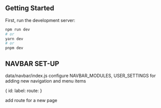 ## Getting Started

First, run the development server:

```bash
npm run dev
# or
yarn dev
# or
pnpm dev
```

## NAVBAR SET-UP

data/navbar/index.js
configure NAVBAR_MODULES, USER_SETTINGS for adding new navigation and menu items

{
    id: 
    label:
    route:
}

add route for a new page

